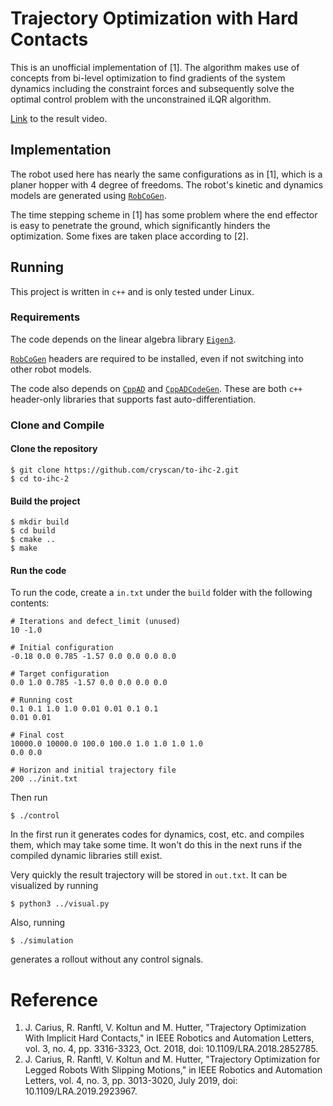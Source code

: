 # Trajectory Optimization with Hard Contacts

This is an unofficial implementation of [1]. The algorithm makes use of concepts from bi-level optimization to find
gradients of the system dynamics including the constraint forces and subsequently solve the optimal control problem with
the unconstrained iLQR algorithm.

[Link](https://youtu.be/FF3h_-KwoyE) to the result video.

## Implementation

The robot used here has nearly the same configurations as in [1], which is a planer hopper with 4 degree of freedoms.
The robot's kinetic and dynamics models are generated using [`RobCoGen`](https://robcogenteam.bitbucket.io/).

The time stepping scheme in [1] has some problem where the end effector is easy to penetrate the ground, which
significantly hinders the optimization. Some fixes are taken place according to [2].

## Running

This project is written in `c++` and is only tested under Linux.

### Requirements

The code depends on the linear algebra library [`Eigen3`](https://eigen.tuxfamily.org).

[`RobCoGen`](https://robcogenteam.bitbucket.io/) headers are required to be installed, even if not switching into other
robot models.

The code also depends on [`CppAD`](https://github.com/coin-or/CppAD.git)
and [`CppADCodeGen`](https://github.com/joaoleal/CppADCodeGen.git). These are both `c++` header-only libraries that
supports fast auto-differentiation.

### Clone and Compile

#### Clone the repository

```shell
$ git clone https://github.com/cryscan/to-ihc-2.git
$ cd to-ihc-2
```

#### Build the project

```shell
$ mkdir build
$ cd build
$ cmake ..
$ make
```

#### Run the code

To run the code, create a `in.txt` under the `build` folder with the following contents:

```
# Iterations and defect_limit (unused)
10 -1.0

# Initial configuration
-0.18 0.0 0.785 -1.57 0.0 0.0 0.0 0.0

# Target configuration
0.0 1.0 0.785 -1.57 0.0 0.0 0.0 0.0

# Running cost
0.1 0.1 1.0 1.0 0.01 0.01 0.1 0.1
0.01 0.01

# Final cost
10000.0 10000.0 100.0 100.0 1.0 1.0 1.0 1.0
0.0 0.0

# Horizon and initial trajectory file
200 ../init.txt
```

Then run

```shell
$ ./control
```

In the first run it generates codes for dynamics, cost, etc. and compiles them, which may take some time. It won't do
this in the next runs if the compiled dynamic libraries still exist.

Very quickly the result trajectory will be stored in `out.txt`. It can be visualized by running

```shell
$ python3 ../visual.py
```

Also, running

```shell
$ ./simulation
```

generates a rollout without any control signals.

# Reference

1. J. Carius, R. Ranftl, V. Koltun and M. Hutter, "Trajectory Optimization With Implicit Hard Contacts," in IEEE
   Robotics and Automation Letters, vol. 3, no. 4, pp. 3316-3323, Oct. 2018, doi: 10.1109/LRA.2018.2852785.
2. J. Carius, R. Ranftl, V. Koltun and M. Hutter, "Trajectory Optimization for Legged Robots With Slipping Motions," in
   IEEE Robotics and Automation Letters, vol. 4, no. 3, pp. 3013-3020, July 2019, doi: 10.1109/LRA.2019.2923967.